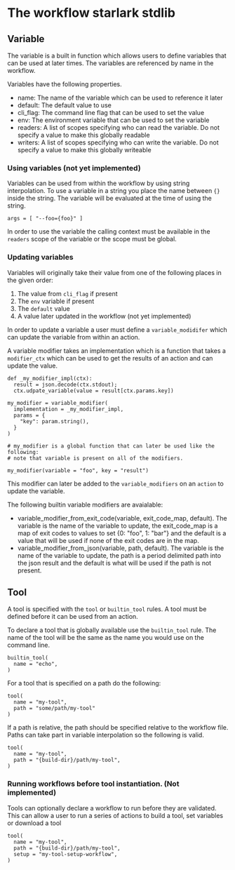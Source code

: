 # The workflow starlark stdlib

## Variable
The variable is a built in function which allows users to define variables
that can be used at later times. The variables are referenced by name in
the workflow.

Variables have the following properties.
* name: The name of the variable which can be used to reference it later
* default: The default value to use
* cli_flag: The command line flag that can be used to set the value
* env: The environment variable that can be used to set the variable
* readers: A list of scopes specifying who can read the variable. Do not specify
a value to make this globally readable
* writers: A list of scopes specifying who can write the variable. Do not specify
a value to make this globally writeable


### Using variables (not yet implemented)
Variables can be used from within the workflow by using string interpolation. To
use a variable in a string you place the name between `{}` inside the string. The
variable will be evaluated at the time of using the string.

```
args = [ "--foo={foo}" ]
```

In order to use the variable the calling context must be available in the `readers`
scope of the variable or the scope must be global.

### Updating variables
Variables will originally take their value from one of the following places
in the given order:
1. The value from `cli_flag` if present
1. The `env` variable if present
1. The `default` value
1. A value later updated in the workflow (not yet implemented)

In order to update a variable a user must define a `variable_modidifer` which
can update the variable from within an action.

A variable modifier takes an implementation which is a function that takes a
`modifier_ctx` which can be used to get the results of an action and can update
the value.

```
def _my_modifier_impl(ctx):
  result = json.decode(ctx.stdout);
  ctx.udpate_variable(value = result[ctx.params.key])

my_modifier = variable_modifier(
  implementation = _my_modifier_impl,
  params = {
    "key": param.string(),
  }
)

# my_modifier is a global function that can later be used like the following:
# note that variable is present on all of the modifiers.

my_modifier(variable = "foo", key = "result")
```

This modifier can later be added to the `variable_modifiers` on an `action` to
update the variable.

The following builtin variable modifiers are avaialable:

* variable_modifier_from_exit_code(variable, exit_code_map, default). The variable
is the name of the variable to update, the exit_code_map is a map of exit codes to
values to set {0: "foo", 1: "bar"} and the default is a value that will be used if
none of the exit codes are in the map.
* variable_modifier_from_json(variable, path, default). The variable is the name of
the variable to update, the path is a period delimited path into the json result and
the default is what will be used if the path is not present.

## Tool
A tool is specified with the `tool` or `builtin_tool` rules. A tool must be
defined before it can be used from an action.

To declare a tool that is globally available use the `builtin_tool` rule. The
name of the tool will be the same as the name you would use on the command line.
```
builtin_tool(
  name = "echo",
)
```

For a tool that is specified on a path do the following:

```
tool(
  name = "my-tool",
  path = "some/path/my-tool"
)
```

If a path is relative, the path should be specified relative to the
workflow file. Paths can take part in variable interpolation so the
following is valid.

```
tool(
  name = "my-tool",
  path = "{build-dir}/path/my-tool",
)
```

### Running workflows before tool instantiation. (Not implemented)
Tools can optionally declare a workflow to run before they are
validated. This can allow a user to run a series of actions to build
a tool, set variables or download a tool
```
tool(
  name = "my-tool",
  path = "{build-dir}/path/my-tool",
  setup = "my-tool-setup-workflow",
)
```